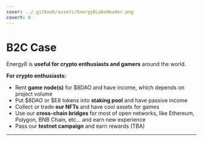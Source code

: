 ```yaml
---
cover: ../.gitbook/assets/Energy8LabsHeader.png
coverY: 0
---
```


# B2С Case

Energy8 is **useful for crypto enthusiasts and gamers** around the world.

**For crypto enthusiasts:**

* Rent **game node(s)** for $8DAO and have income, which depends on project volume
* Put $8DAO or $E8 tokens into **staking pool** and have passive income
* Collect or trade **our NFTs** and have cool assets for games
* Use our **cross-chain bridges** for most of open networks, like Ethereum, Polygon, BNB Chain, etc... and earn new experience
* Pass our **testnet campaign** and earn rewards (TBA)

****
